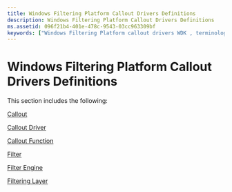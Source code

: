 ```yaml
---
title: Windows Filtering Platform Callout Drivers Definitions
description: Windows Filtering Platform Callout Drivers Definitions
ms.assetid: 096f21b4-401e-478c-9543-03cc963309bf
keywords: ["Windows Filtering Platform callout drivers WDK , terminology", "callout drivers WDK Windows Filtering Platform , terminology"]
---
```


# Windows Filtering Platform Callout Drivers Definitions


This section includes the following:

[Callout](callout.md)

[Callout Driver](callout-driver.md)

[Callout Function](callout-function.md)

[Filter](filter.md)

[Filter Engine](filter-engine.md)

[Filtering Layer](filtering-layer.md)

 

 





